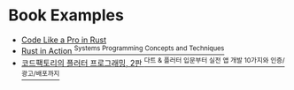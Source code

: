 # Book Examples

* [Code Like a Pro in Rust](https://www.manning.com/books/code-like-a-pro-in-rust)
* [Rust in Action <sup>Systems Programming Concepts and Techniques</sup>](https://www.manning.com/books/rust-in-action)
* [코드팩토리의 플러터 프로그래밍, 2판 <sup>다트 & 플러터 입문부터 실전 앱 개발 10가지와 인증/광고/배포까지</sup>](https://goldenrabbit.co.kr/product/must-have-codefactory-flutter/)
